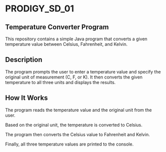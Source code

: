 # PRODIGY_SD_01

## Temperature Converter Program

This repository contains a simple Java program that converts a given temperature value between Celsius, Fahrenheit, and Kelvin.

## Description

The program prompts the user to enter a temperature value and specify the original unit of measurement (C, F, or K). It then converts the given temperature to all three units and displays the results.

## How It Works

The program reads the temperature value and the original unit from the user.

Based on the original unit, the temperature is converted to Celsius.

The program then converts the Celsius value to Fahrenheit and Kelvin.

Finally, all three temperature values are printed to the console.
